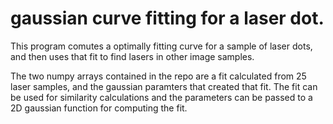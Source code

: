 # gaussian curve fitting for a laser dot.

This program comutes a optimally fitting curve for a sample of laser dots, and then uses that fit to find lasers in other image samples.

The two numpy arrays contained in the repo are a fit calculated from 25 laser samples, and the gaussian paramters that created that fit. The fit can be used for similarity calculations and the parameters can be passed to a 2D gaussian function for computing the fit. 
